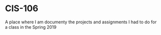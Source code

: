 # CIS-106
A place where I am documenty the projects and assignments I had to do for a class in the Spring 2019
